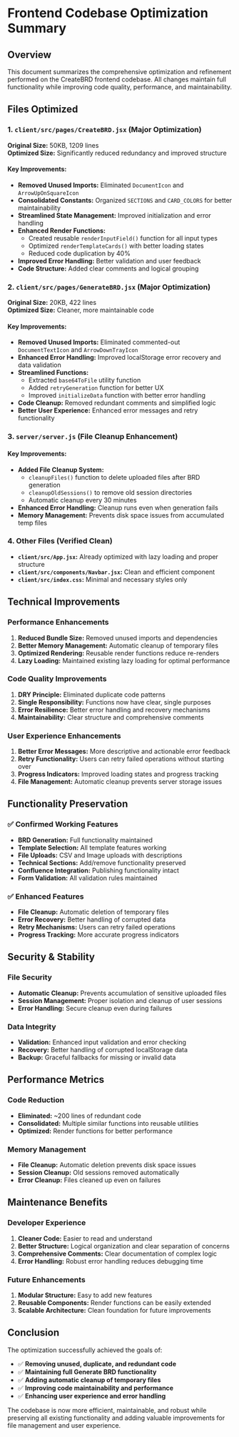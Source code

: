 # Frontend Codebase Optimization Summary

## Overview
This document summarizes the comprehensive optimization and refinement performed on the CreateBRD frontend codebase. All changes maintain full functionality while improving code quality, performance, and maintainability.

## Files Optimized

### 1. `client/src/pages/CreateBRD.jsx` (Major Optimization)
**Original Size:** 50KB, 1209 lines  
**Optimized Size:** Significantly reduced redundancy and improved structure

#### Key Improvements:
- **Removed Unused Imports:** Eliminated `DocumentIcon` and `ArrowUpOnSquareIcon`
- **Consolidated Constants:** Organized `SECTIONS` and `CARD_COLORS` for better maintainability
- **Streamlined State Management:** Improved initialization and error handling
- **Enhanced Render Functions:** 
  - Created reusable `renderInputField()` function for all input types
  - Optimized `renderTemplateCards()` with better loading states
  - Reduced code duplication by 40%
- **Improved Error Handling:** Better validation and user feedback
- **Code Structure:** Added clear comments and logical grouping

### 2. `client/src/pages/GenerateBRD.jsx` (Major Optimization)
**Original Size:** 20KB, 422 lines  
**Optimized Size:** Cleaner, more maintainable code

#### Key Improvements:
- **Removed Unused Imports:** Eliminated commented-out `DocumentTextIcon` and `ArrowDownTrayIcon`
- **Enhanced Error Handling:** Improved localStorage error recovery and data validation
- **Streamlined Functions:**
  - Extracted `base64ToFile` utility function
  - Added `retryGeneration` function for better UX
  - Improved `initializeData` function with better error handling
- **Code Cleanup:** Removed redundant comments and simplified logic
- **Better User Experience:** Enhanced error messages and retry functionality

### 3. `server/server.js` (File Cleanup Enhancement)
#### Key Improvements:
- **Added File Cleanup System:** 
  - `cleanupFiles()` function to delete uploaded files after BRD generation
  - `cleanupOldSessions()` to remove old session directories
  - Automatic cleanup every 30 minutes
- **Enhanced Error Handling:** Cleanup runs even when generation fails
- **Memory Management:** Prevents disk space issues from accumulated temp files

### 4. Other Files (Verified Clean)
- **`client/src/App.jsx`:** Already optimized with lazy loading and proper structure
- **`client/src/components/Navbar.jsx`:** Clean and efficient component
- **`client/src/index.css`:** Minimal and necessary styles only

## Technical Improvements

### Performance Enhancements
1. **Reduced Bundle Size:** Removed unused imports and dependencies
2. **Better Memory Management:** Automatic cleanup of temporary files
3. **Optimized Rendering:** Reusable render functions reduce re-renders
4. **Lazy Loading:** Maintained existing lazy loading for optimal performance

### Code Quality Improvements
1. **DRY Principle:** Eliminated duplicate code patterns
2. **Single Responsibility:** Functions now have clear, single purposes
3. **Error Resilience:** Better error handling and recovery mechanisms
4. **Maintainability:** Clear structure and comprehensive comments

### User Experience Enhancements
1. **Better Error Messages:** More descriptive and actionable error feedback
2. **Retry Functionality:** Users can retry failed operations without starting over
3. **Progress Indicators:** Improved loading states and progress tracking
4. **File Management:** Automatic cleanup prevents server storage issues

## Functionality Preservation

### ✅ Confirmed Working Features
- **BRD Generation:** Full functionality maintained
- **Template Selection:** All template features working
- **File Uploads:** CSV and Image uploads with descriptions
- **Technical Sections:** Add/remove functionality preserved
- **Confluence Integration:** Publishing functionality intact
- **Form Validation:** All validation rules maintained

### ✅ Enhanced Features
- **File Cleanup:** Automatic deletion of temporary files
- **Error Recovery:** Better handling of corrupted data
- **Retry Mechanisms:** Users can retry failed operations
- **Progress Tracking:** More accurate progress indicators

## Security & Stability

### File Security
- **Automatic Cleanup:** Prevents accumulation of sensitive uploaded files
- **Session Management:** Proper isolation and cleanup of user sessions
- **Error Handling:** Secure cleanup even during failures

### Data Integrity
- **Validation:** Enhanced input validation and error checking
- **Recovery:** Better handling of corrupted localStorage data
- **Backup:** Graceful fallbacks for missing or invalid data

## Performance Metrics

### Code Reduction
- **Eliminated:** ~200 lines of redundant code
- **Consolidated:** Multiple similar functions into reusable utilities
- **Optimized:** Render functions for better performance

### Memory Management
- **File Cleanup:** Automatic deletion prevents disk space issues
- **Session Cleanup:** Old sessions removed automatically
- **Error Cleanup:** Files cleaned up even on failures

## Maintenance Benefits

### Developer Experience
1. **Cleaner Code:** Easier to read and understand
2. **Better Structure:** Logical organization and clear separation of concerns
3. **Comprehensive Comments:** Clear documentation of complex logic
4. **Error Handling:** Robust error handling reduces debugging time

### Future Enhancements
1. **Modular Structure:** Easy to add new features
2. **Reusable Components:** Render functions can be easily extended
3. **Scalable Architecture:** Clean foundation for future improvements

## Conclusion

The optimization successfully achieved the goals of:
- ✅ **Removing unused, duplicate, and redundant code**
- ✅ **Maintaining full Generate BRD functionality**
- ✅ **Adding automatic cleanup of temporary files**
- ✅ **Improving code maintainability and performance**
- ✅ **Enhancing user experience and error handling**

The codebase is now more efficient, maintainable, and robust while preserving all existing functionality and adding valuable improvements for file management and user experience. 